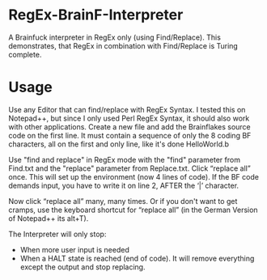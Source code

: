 # RegEx-BrainF-Interpreter
A Brainfuck interpreter in RegEx only (using Find/Replace). This demonstrates, that RegEx in combination with Find/Replace is Turing complete.
# Usage
Use any Editor that can find/replace with RegEx Syntax. I tested this on Notepad++, but since I only used Perl RegEx Syntax, it should also work with other applications.
Create a new file and add the Brainflakes source code on the first line. It must contain a sequence of only the 8 coding BF characters, all on the first and only line, like it's done HelloWorld.b


Use "find and replace" in RegEx mode with the "find" parameter from Find.txt and the "replace" parameter from Replace.txt. Click “replace all” once. This will set up the environment (now 4 lines of code). If the BF code demands input, you have to write it on line 2, AFTER the ‘|’ character.


Now click “replace all” many, many times. Or if you don't want to get cramps, use the keyboard shortcut for “replace all” (in the German 
Version of Notepad++ its alt+T).


The Interpreter will only stop:
- When more user input is needed
- When a HALT state is reached (end of code). It will remove everything except the output and stop replacing.
